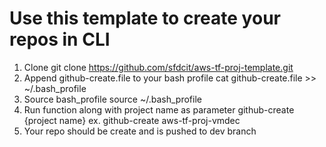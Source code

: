 # Use this template to create your repos in CLI

1. Clone
   git clone https://github.com/sfdcit/aws-tf-proj-template.git
2. Append github-create.file to your bash profile
   cat github-create.file >> ~/.bash_profile
3. Source bash_profile
   source ~/.bash_profile
4. Run function along with project name as parameter
   github-create {project name}
   ex. github-create aws-tf-proj-vmdec
5. Your repo should be create and is pushed to dev branch
   
